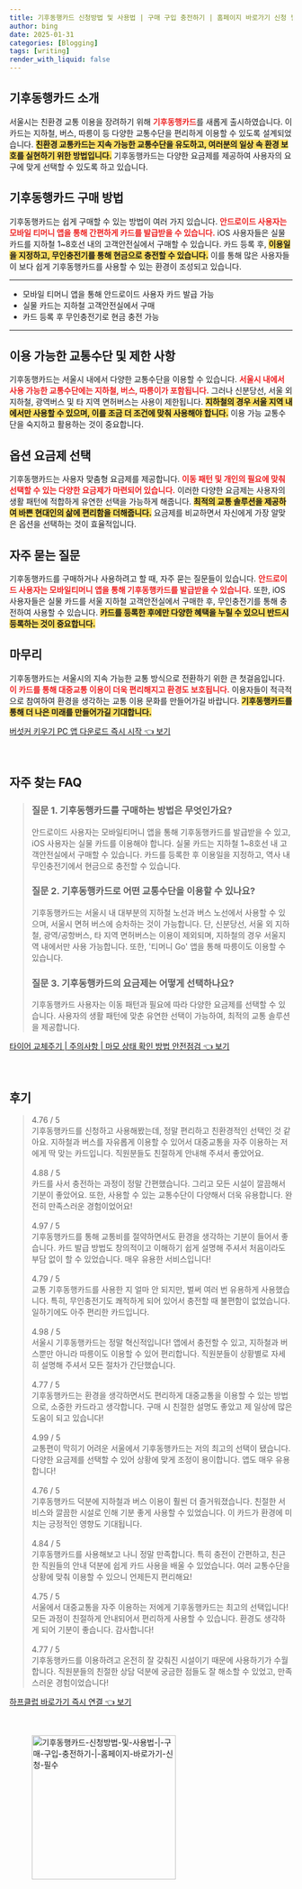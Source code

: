 ```yaml
---
title: 기후동행카드 신청방법 및 사용법 | 구매 구입 충전하기 | 홈페이지 바로가기 신청 필수
author: bing
date: 2025-01-31
categories: [Blogging]
tags: [writing]
render_with_liquid: false
---
```



<h2 id='기후동행카드 소개'>기후동행카드 소개</h2>

<p>서울시는 친환경 교통 이용을 장려하기 위해 <b><span style="color: #ee2323;">기후동행카드</span></b>를 새롭게 출시하였습니다. 이 카드는 지하철, 버스, 따릉이 등 다양한 교통수단을 편리하게 이용할 수 있도록 설계되었습니다. <b><span style="background-color: #ffe066;">친환경 교통카드는 지속 가능한 교통수단을 유도하고, 여러분의 일상 속 환경 보호를 실현하기 위한 방법입니다.</span></b> 기후동행카드는 다양한 요금제를 제공하여 사용자의 요구에 맞게 선택할 수 있도록 하고 있습니다.</p>

<h2 id='기후동행카드 구매 방법'>기후동행카드 구매 방법</h2>

<p>기후동행카드는 쉽게 구매할 수 있는 방법이 여러 가지 있습니다. <b><span style="color: #ee2323;">안드로이드 사용자는 모바일 티머니 앱을 통해 간편하게 카드를 발급받을 수 있습니다.</span></b> iOS 사용자들은 실물 카드를 지하철 1~8호선 내의 고객안전실에서 구매할 수 있습니다. 카드 등록 후, <b><span style="background-color: #ffe066;">이용일을 지정하고, 무인충전기를 통해 현금으로 충전할 수 있습니다.</span></b> 이를 통해 많은 사용자들이 보다 쉽게 기후동행카드를 사용할 수 있는 환경이 조성되고 있습니다.</p>

<hr />

<ul>
    <li>모바일 티머니 앱을 통해 안드로이드 사용자 카드 발급 가능</li>
    <li>실물 카드는 지하철 고객안전실에서 구매</li>
    <li>카드 등록 후 무인충전기로 현금 충전 가능</li>
</ul>

<hr />

<h2 id='이용 가능한 교통수단 및 제한 사항'>이용 가능한 교통수단 및 제한 사항</h2>

<p>기후동행카드는 서울시 내에서 다양한 교통수단을 이용할 수 있습니다. <b><span style="color: #ee2323;">서울시 내에서 사용 가능한 교통수단에는 지하철, 버스, 따릉이가 포함됩니다.</span></b> 그러나 신분당선, 서울 외 지하철, 광역버스 및 타 지역 면허버스는 사용이 제한됩니다. <b><span style="background-color: #ffe066;">지하철의 경우 서울 지역 내에서만 사용할 수 있으며, 이를 조금 더 조건에 맞춰 사용해야 합니다.</span></b> 이용 가능 교통수단을 숙지하고 활용하는 것이 중요합니다.</p>

<h2 id='옵션 요금제 선택'>옵션 요금제 선택</h2>

<p>기후동행카드는 사용자 맞춤형 요금제를 제공합니다. <b><span style="color: #ee2323;">이동 패턴 및 개인의 필요에 맞춰 선택할 수 있는 다양한 요금제가 마련되어 있습니다.</span></b> 이러한 다양한 요금제는 사용자의 생활 패턴에 적합하게 유연한 선택을 가능하게 해줍니다. <b><span style="background-color: #ffe066;">최적의 교통 솔루션을 제공하여 바쁜 현대인의 삶에 편리함을 더해줍니다.</span></b> 요금제를 비교하면서 자신에게 가장 알맞은 옵션을 선택하는 것이 효율적입니다.</p>

<h2 id='자주 묻는 질문'>자주 묻는 질문</h2>

<p>기후동행카드를 구매하거나 사용하려고 할 때, 자주 묻는 질문들이 있습니다. <b><span style="color: #ee2323;">안드로이드 사용자는 모바일티머니 앱을 통해 기후동행카드를 발급받을 수 있습니다.</span></b> 또한, iOS 사용자들은 실물 카드를 서울 지하철 고객안전실에서 구매한 후, 무인충전기를 통해 충전하여 사용할 수 있습니다. <b><span style="background-color: #ffe066;">카드를 등록한 후에만 다양한 혜택을 누릴 수 있으니 반드시 등록하는 것이 중요합니다.</span></b></p>

<h2 id='마무리'>마무리</h2>

<p>기후동행카드는 서울시의 지속 가능한 교통 방식으로 전환하기 위한 큰 첫걸음입니다. <b><span style="color: #ee2323;">이 카드를 통해 대중교통 이용이 더욱 편리해지고 환경도 보호됩니다.</span></b> 이용자들이 적극적으로 참여하여 환경을 생각하는 교통 이용 문화를 만들어가길 바랍니다. <b><span style="background-color: #ffe066;">기후동행카드를 통해 더 나은 미래를 만들어가길 기대합니다.</span></b></p>


<p><a class="click-button" title="버섯커 키우기 PC 앱 다운로드 즉시 시작" href="https://purplelist.github.io/posts/%EB%B2%84%EC%84%AF%EC%BB%A4-%ED%82%A4%EC%9A%B0%EA%B8%B0-PC-%EC%95%B1-%EB%8B%A4%EC%9A%B4%EB%A1%9C%EB%93%9C-%EC%A6%89%EC%8B%9C-%EC%8B%9C%EC%9E%91/" rel="dofollow">버섯커 키우기 PC 앱 다운로드 즉시 시작 👈 보기</a></p><br>
<h2 id='자주_찾는_FAQ'>자주 찾는 FAQ</h2>
<div itemscope="" itemtype="https://schema.org/FAQPage">
<blockquote>
<div itemscope="" itemprop="mainEntity" itemtype="https://schema.org/Question">
<h3 itemprop="name">질문 1. 기후동행카드를 구매하는 방법은 무엇인가요?</h3>
<div itemscope="" itemprop="acceptedAnswer" itemtype="https://schema.org/Answer">
<span itemprop="text">
<p>안드로이드 사용자는 모바일티머니 앱을 통해 기후동행카드를 발급받을 수 있고, iOS 사용자는 실물 카드를 이용해야 합니다. 실물 카드는 지하철 1~8호선 내 고객안전실에서 구매할 수 있습니다. 카드를 등록한 후 이용일을 지정하고, 역사 내 무인충전기에서 현금으로 충전할 수 있습니다.</p>
</span>
</div>
</div>
<div itemscope="" itemprop="mainEntity" itemtype="https://schema.org/Question">
<h3 itemprop="name">질문 2. 기후동행카드로 어떤 교통수단을 이용할 수 있나요?</h3>
<div itemscope="" itemprop="acceptedAnswer" itemtype="https://schema.org/Answer">
<span itemprop="text">
<p>기후동행카드는 서울시 내 대부분의 지하철 노선과 버스 노선에서 사용할 수 있으며, 서울시 면허 버스에 승차하는 것이 가능합니다. 단, 신분당선, 서울 외 지하철, 광역/공항버스, 타 지역 면허버스는 이용이 제외되며, 지하철의 경우 서울지역 내에서만 사용 가능합니다. 또한, '티머니 Go' 앱을 통해 따릉이도 이용할 수 있습니다.</p>
</span>
</div>
</div>
<div itemscope="" itemprop="mainEntity" itemtype="https://schema.org/Question">
<h3 itemprop="name">질문 3. 기후동행카드의 요금제는 어떻게 선택하나요?</h3>
<div itemscope="" itemprop="acceptedAnswer" itemtype="https://schema.org/Answer">
<span itemprop="text">
<p>기후동행카드 사용자는 이동 패턴과 필요에 따라 다양한 요금제를 선택할 수 있습니다. 사용자의 생활 패턴에 맞춘 유연한 선택이 가능하여, 최적의 교통 솔루션을 제공합니다.</p>
</span>
</div>
</div>
</blockquote>
</div>
<p><a class="click-button" title="타이어 교체주기 | 주의사항 | 마모 상태 확인 방법 안전점검" href="https://purplelist.github.io/posts/%ED%83%80%EC%9D%B4%EC%96%B4-%EA%B5%90%EC%B2%B4%EC%A3%BC%EA%B8%B0-%EC%A3%BC%EC%9D%98%EC%82%AC%ED%95%AD-%EB%A7%88%EB%AA%A8-%EC%83%81%ED%83%9C-%ED%99%95%EC%9D%B8-%EB%B0%A9%EB%B2%95-%EC%95%88%EC%A0%84%EC%A0%90%EA%B2%80/" rel="dofollow">타이어 교체주기 | 주의사항 | 마모 상태 확인 방법 안전점검 👈 보기</a></p><br>
<h2 id='후기'>후기</h2>
<div itemscope itemtype="https://schema.org/Product">
  <blockquote>
  <div itemprop="review" itemscope itemtype="https://schema.org/Review">
      <div itemprop="reviewRating" itemscope itemtype="https://schema.org/Rating"> <span itemprop="ratingValue">4.76</span> / <span itemprop="bestRating">5</span> </div>
      <span itemprop="reviewBody">기후동행카드를 신청하고 사용해봤는데, 정말 편리하고 친환경적인 선택인 것 같아요. 지하철과 버스를 자유롭게 이용할 수 있어서 대중교통을 자주 이용하는 저에게 딱 맞는 카드입니다. 직원분들도 친절하게 안내해 주셔서 좋았어요.</span>
  </div>
  <br>
  <div itemprop="review" itemscope itemtype="https://schema.org/Review">
      <div itemprop="reviewRating" itemscope itemtype="https://schema.org/Rating"> <span itemprop="ratingValue">4.88</span> / <span itemprop="bestRating">5</span> </div>
      <span itemprop="reviewBody">카드를 사서 충전하는 과정이 정말 간편했습니다. 그리고 모든 시설이 깔끔해서 기분이 좋았어요. 또한, 사용할 수 있는 교통수단이 다양해서 더욱 유용합니다. 완전히 만족스러운 경험이었어요!</span>
  </div>
  <br>
  <div itemprop="review" itemscope itemtype="https://schema.org/Review">
      <div itemprop="reviewRating" itemscope itemtype="https://schema.org/Rating"> <span itemprop="ratingValue">4.97</span> / <span itemprop="bestRating">5</span> </div>
      <span itemprop="reviewBody">기후동행카드를 통해 교통비를 절약하면서도 환경을 생각하는 기분이 들어서 좋습니다. 카드 발급 방법도 창의적이고 이해하기 쉽게 설명해 주셔서 처음이라도 부담 없이 할 수 있었습니다. 매우 유용한 서비스입니다!</span>
  </div>
  <br>
  <div itemprop="review" itemscope itemtype="https://schema.org/Review">
      <div itemprop="reviewRating" itemscope itemtype="https://schema.org/Rating"> <span itemprop="ratingValue">4.79</span> / <span itemprop="bestRating">5</span> </div>
      <span itemprop="reviewBody">교통 기후동행카드를 사용한 지 얼마 안 되지만, 벌써 여러 번 유용하게 사용했습니다. 특히, 무인충전기도 쾌적하게 되어 있어서 충전할 때 불편함이 없었습니다. 일하기에도 아주 편리한 카드입니다.</span>
  </div>
  <br>
  <div itemprop="review" itemscope itemtype="https://schema.org/Review">
      <div itemprop="reviewRating" itemscope itemtype="https://schema.org/Rating"> <span itemprop="ratingValue">4.98</span> / <span itemprop="bestRating">5</span> </div>
      <span itemprop="reviewBody">서울시 기후동행카드는 정말 혁신적입니다! 앱에서 충전할 수 있고, 지하철과 버스뿐만 아니라 따릉이도 이용할 수 있어 편리합니다. 직원분들이 상황별로 자세히 설명해 주셔서 모든 절차가 간단했습니다.</span>
  </div>
  <br>
  <div itemprop="review" itemscope itemtype="https://schema.org/Review">
      <div itemprop="reviewRating" itemscope itemtype="https://schema.org/Rating"> <span itemprop="ratingValue">4.77</span> / <span itemprop="bestRating">5</span> </div>
      <span itemprop="reviewBody">기후동행카드는 환경을 생각하면서도 편리하게 대중교통을 이용할 수 있는 방법으로, 소중한 카드라고 생각합니다. 구매 시 친절한 설명도 좋았고 제 일상에 많은 도움이 되고 있습니다!</span>
  </div>
  <br>
  <div itemprop="review" itemscope itemtype="https://schema.org/Review">
      <div itemprop="reviewRating" itemscope itemtype="https://schema.org/Rating"> <span itemprop="ratingValue">4.99</span> / <span itemprop="bestRating">5</span> </div>
      <span itemprop="reviewBody">교통편이 막히기 어려운 서울에서 기후동행카드는 저의 최고의 선택이 됐습니다. 다양한 요금제를 선택할 수 있어 상황에 맞게 조정이 용이합니다. 앱도 매우 유용합니다!</span>
  </div>
  <br>
  <div itemprop="review" itemscope itemtype="https://schema.org/Review">
      <div itemprop="reviewRating" itemscope itemtype="https://schema.org/Rating"> <span itemprop="ratingValue">4.76</span> / <span itemprop="bestRating">5</span> </div>
      <span itemprop="reviewBody">기후동행카드 덕분에 지하철과 버스 이용이 훨씬 더 즐거워졌습니다. 친절한 서비스와 깔끔한 시설로 인해 기분 좋게 사용할 수 있었습니다. 이 카드가 환경에 미치는 긍정적인 영향도 기대됩니다.</span>
  </div>
  <br>
  <div itemprop="review" itemscope itemtype="https://schema.org/Review">
      <div itemprop="reviewRating" itemscope itemtype="https://schema.org/Rating"> <span itemprop="ratingValue">4.84</span> / <span itemprop="bestRating">5</span> </div>
      <span itemprop="reviewBody">기후동행카드를 사용해보고 나니 정말 만족합니다. 특히 충전이 간편하고, 친근한 직원들의 안내 덕분에 쉽게 카드 사용을 배울 수 있었습니다. 여러 교통수단을 상황에 맞춰 이용할 수 있으니 언제든지 편리해요!</span>
  </div>
  <br>
  <div itemprop="review" itemscope itemtype="https://schema.org/Review">
      <div itemprop="reviewRating" itemscope itemtype="https://schema.org/Rating"> <span itemprop="ratingValue">4.75</span> / <span itemprop="bestRating">5</span> </div>
      <span itemprop="reviewBody">서울에서 대중교통을 자주 이용하는 저에게 기후동행카드는 최고의 선택입니다! 모든 과정이 친절하게 안내되어서 편리하게 사용할 수 있습니다. 환경도 생각하게 되어 기분이 좋습니다. 감사합니다!</span>
  </div>
  <br>
  <div itemprop="review" itemscope itemtype="https://schema.org/Review">
      <div itemprop="reviewRating" itemscope itemtype="https://schema.org/Rating"> <span itemprop="ratingValue">4.77</span> / <span itemprop="bestRating">5</span> </div>
      <span itemprop="reviewBody">기후동행카드를 이용하려고 온전히 잘 갖춰진 시설이기 때문에 사용하기가 수월합니다. 직원분들의 친절한 상담 덕분에 궁금한 점들도 잘 해소할 수 있었고, 만족스러운 경험이었습니다!</span>
  </div>
  </blockquote>
</div>
<p><a class="click-button" title="하프클럽 바로가기 즉시 연결" href="https://purplelist.github.io/posts/%ED%95%98%ED%94%84%ED%81%B4%EB%9F%BD-%EB%B0%94%EB%A1%9C%EA%B0%80%EA%B8%B0-%EC%A6%89%EC%8B%9C-%EC%97%B0%EA%B2%B0/" rel="dofollow">하프클럽 바로가기 즉시 연결 👈 보기</a></p><br>
<figure class="image"><img src="https://purplelist.github.io/assets/img/thumbnail/기후동행카드-신청방법-및-사용법-|-구매-구입-충전하기-|-홈페이지-바로가기-신청-필수.webp" alt="기후동행카드-신청방법-및-사용법-|-구매-구입-충전하기-|-홈페이지-바로가기-신청-필수" width="256" height="256"></figure>